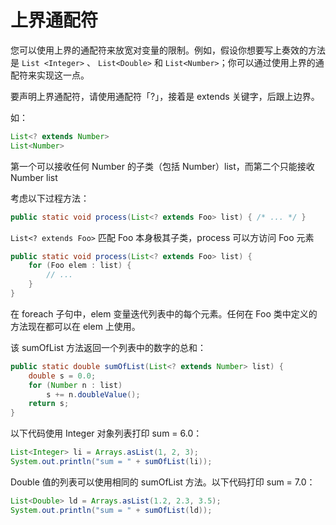 # 上界通配符

您可以使用上界的通配符来放宽对变量的限制。例如，假设你想要写上奏效的方法是 `List <Integer>` 、
`List<Double>` 和  `List<Number>`；你可以通过使用上界的通配符来实现这一点。

要声明上界通配符，请使用通配符「?」，接着是 extends 关键字，后跟上边界。

如：

```java
List<? extends Number>
List<Number>
```
第一个可以接收任何 Number 的子类（包括 Number）list，而第二个只能接收 Number list

考虑以下过程方法：

```java
public static void process(List<? extends Foo> list) { /* ... */ }
```

`List<? extends Foo>` 匹配 Foo 本身极其子类，process 可以方访问 Foo 元素

```java
public static void process(List<? extends Foo> list) {
    for (Foo elem : list) {
        // ...
    }
}
```

在 foreach 子句中，elem 变量迭代列表中的每个元素。任何在 Foo 类中定义的方法现在都可以在 elem 上使用。

该 sumOfList 方法返回一个列表中的数字的总和：

```java
public static double sumOfList(List<? extends Number> list) {
    double s = 0.0;
    for (Number n : list)
        s += n.doubleValue();
    return s;
}
```

以下代码使用 Integer 对象列表打印 sum = 6.0：

```java
List<Integer> li = Arrays.asList(1, 2, 3);
System.out.println("sum = " + sumOfList(li));
```

Double 值的列表可以使用相同的 sumOfList 方法。以下代码打印 sum = 7.0：

```java
List<Double> ld = Arrays.asList(1.2, 2.3, 3.5);
System.out.println("sum = " + sumOfList(ld));
```
